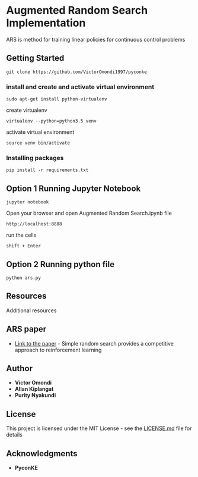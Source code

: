 # Augmented Random Search Implementation

ARS is method for training linear policies for continuous control problems

## Getting Started

```
git clone https://github.com/VictorOmondi1997/pyconke
```

### install and create and activate virtual environment

```
sudo apt-get install python-virtualenv
```

create virtualenv

```
virtualenv --python=python3.5 venv
```

activate virtual environment

```
source venv bin/activate
```
### Installing packages

```
pip install -r requirements.txt
```

## Option 1 Running Jupyter Notebook


```
jupyter notebook
```

Open your browser and open Augmented Random Search.ipynb file

```
http://localhost:8888
```
run the cells

```
shift + Enter
```

## Option 2 Running python file


```
python ars.py
```


## Resources

Additional resources

## ARS paper

* [Link to the paper](https://arxiv.org/abs/1803.07055) - 
Simple random search provides a competitive approach to reinforcement learning

## Author

* **Victor Omondi**
* **Allan Kiplangat** 
* **Purity Nyakundi**


## License

This project is licensed under the MIT License - see the [LICENSE.md](LICENSE.md) file for details

## Acknowledgments

* **PyconKE**


